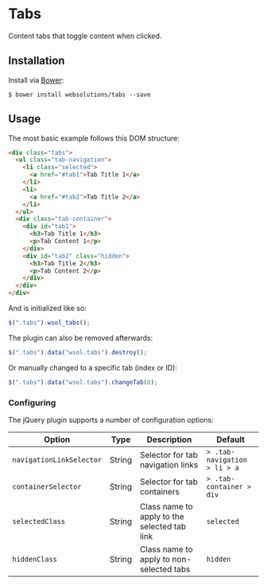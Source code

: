 # Tabs

Content tabs that toggle content when clicked.

## Installation

Install via [Bower](http://bower.io):
```
$ bower install websolutions/tabs --save
```

## Usage

The most basic example follows this DOM structure:
``` html
<div class="tabs">
  <ul class="tab-navigation">
    <li class="selected">
      <a href="#tab1">Tab Title 1</a>
    </li>
    <li>
      <a href="#tab2">Tab Title 2</a>
    </li>
  </ul>
  <div class="tab-container">
    <div id="tab1">
      <h3>Tab Title 1</h3>
      <p>Tab Content 1</p>
    </div>
    <div id="tab2" class="hidden">
      <h3>Tab Title 2</h3>
      <p>Tab Content 2</p>
    </div>
  </div>
</div>
```

And is initialized like so:
``` javascript
$(".tabs").wsol_tabs();
```

The plugin can also be removed afterwards:
``` javascript
$(".tabs").data("wsol.tabs").destroy();
```

Or manually changed to a specific tab (index or ID):
``` javascript
$(".tabs").data("wsol.tabs").changeTab(0);
```


### Configuring

The jQuery plugin supports a number of configuration options:

Option                      | Type     | Description                                                      | Default
----------------------------|----------|------------------------------------------------------------------|--------
`navigationLinkSelector`    | String   | Selector for tab navigation links                                | `> .tab-navigation > li > a`
`containerSelector`         | String   | Selector for tab containers                                      | `> .tab-container > div`
`selectedClass`             | String   | Class name to apply to the selected tab link                     | `selected`
`hiddenClass`               | String   | Class name to apply to non-selected tabs                         | `hidden`

